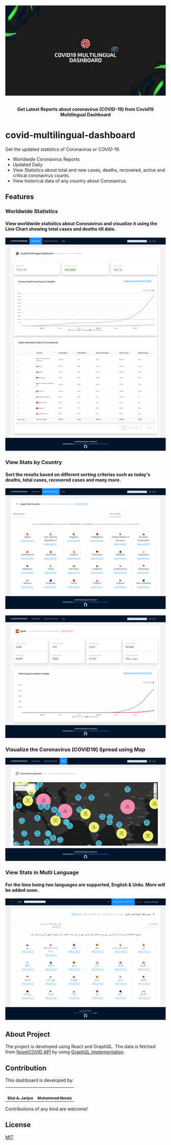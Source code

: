 <h4 align="center">
    <a href="https://github.com/bilalajanjua/covid-multilingual-dashboard">
      <img src="https://github.com/bilalajanjua/covid-multilingual-dashboard/raw/master/.github/logo.jpg" alt="corona-multilingual-dashboard" />
    </a>
    <br>
    <br>

Get Latest Reports about coronavirus (COVID-19) from Covid19 Multilingual Dashboard

</h4>

# covid-multilingual-dashboard

Get the updated statistics of Coronavirus or COVID-19.

- Worldwide Coronavirus Reports
- Updated Daily
- View Statistics about total and new cases, deaths, recovered, active and critical coronavirus counts.
- View historical data of any country about Coronavirus.

## Features

### Worldwide Statistics

<h4>View worldwide statistics about Coronavirus and visualize it using the Line Chart showing total cases and deaths till date.</h4>

 <img src="https://github.com/bilalajanjua/covid-multilingual-dashboard/raw/master/.github/dashboard.png" alt="dashboard" />

### View Stats by Country

<h4>Sort the results based on different sorting criterias such as today's deaths, total cases, recovered cases and many more.</h4>

 <img src="https://github.com/bilalajanjua/covid-multilingual-dashboard/raw/master/.github/search.png" alt="search-country" />
<br />
<br />
 <img src="https://github.com/bilalajanjua/covid-multilingual-dashboard/raw/master/.github/country.png" alt="country-page" />

### Visualize the Coronavirus (COVID19) Spread using Map

 <img src="https://github.com/bilalajanjua/covid-multilingual-dashboard/raw/master/.github/map.png" alt="map-page" />

### View Stats in Multi Language

<h4>For the time being two languages are supported, English & Urdu. More will be added soon.</h4>

 <img src="https://github.com/bilalajanjua/covid-multilingual-dashboard/raw/master/.github/rtl.png" alt="urdu-lang" />

## About Project

The project is developed using React and GraphQL. The data is fetched from [NovelCOVID API](https://github.com/NovelCOVID/API/) by using [GraphQL implementation](https://github.com/bilalajanjua/corona-graphql-api/).

## Contribution

This dashboard is developed by:

<table>
  <tr>
    <td align="center"><a href="https://github.com/bilalajanjua"><img src="https://avatars.githubusercontent.com/u/11469682?v=3" width="100px;" alt=""/><br /><sub><b>Bilal A. Janjua</b></sub></a></td>
    <td align="center"><a href="https://github.com/Noraiz"><img src="https://avatars.githubusercontent.com/u/19635234?v=3" width="100px;" alt=""/><br /><sub><b>Muhammad Noraiz</b></sub></a></td>
  </tr>
</table>

Contributions of any kind are welcome!

## License

[MIT](https://choosealicense.com/licenses/mit/)
